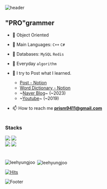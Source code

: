 
![header](https://capsule-render.vercel.app/api?type=waving&height=120&section=header)
<h2 align="left">"PRO"grammer</h2>

- 🧩 Object Oriented
- 🚀 Main Languages: `C++` `C#`
- 💾 Databases: `MySQL` `Redis`
- 🧠 Everyday `algorithm`
  
- 📝 I try to Post what I learned.
  - [Post - Notion](https://prism9411.notion.site/5b8b3377027f44db8230fb565d7d712a?v=809b8d133f714ff6beb93d4d609d3bd5&pvs=4)
  - [Word Dictionary - Notion](https://prism9411.notion.site/53708fe4bd964cc0a8f5218f0a70e391?v=54118706e45e4d7da6aec5dd0ce80146&pvs=4)
  - ~[Naver Blog](https://blog.naver.com/sj_artist)~ (~2023)
  - ~[Youtube](https://www.youtube.com/@user-jv4ox4sr4v/featured)~ (~2019)

    
- 📫 How to reach me **prism9411@gmail.com**

  

#

<h3 align="left">Stacks</h3>
<div align=left>
  <img src="https://img.shields.io/badge/c++-00599C?style=for-the-badge&logo=c%2B%2B&logoColor=white">
  <img src="https://img.shields.io/badge/c%23-512BD4?style=for-the-badge&logo=csharp&logoColor=white">
  <br>

  <img src="https://img.shields.io/badge/redis-DC382D?style=for-the-badge&logo=redis&logoColor=white">
  <img src="https://img.shields.io/badge/MySql-4479A1?style=for-the-badge&logo=mysql&logoColor=white">

</div>

#


<p><img align="left" src="https://github-readme-stats.vercel.app/api/top-langs?username=leehyungjoo&show_icons=true&locale=en&layout=compact&theme=tokyonight" alt="leehyungjoo" /></p>



<p>&nbsp;<img align="center" src="https://github-readme-stats.vercel.app/api?username=leehyungjoo&show_icons=true&locale=en" alt="leehyungjoo" /></p>

[![Hits](https://hits.seeyoufarm.com/api/count/incr/badge.svg?url=https%3A%2F%2Fgithub.com%2FLeeHyungJoo&count_bg=%23A6AF32&title_bg=%23555555&icon=&icon_color=%23E7E7E7&title=hits&edge_flat=false)](https://hits.seeyoufarm.com)                

![Footer](https://capsule-render.vercel.app/api?type=waving&height=120&section=footer)
